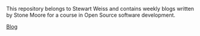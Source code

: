 This repository belongs to Stewart Weiss and contains weekly blogs written by Stone Moore for a course in Open Source software development.  
  
[Blog](https://hunter-college-ossd-spr19.github.io/stonemoore2-weekly/)
